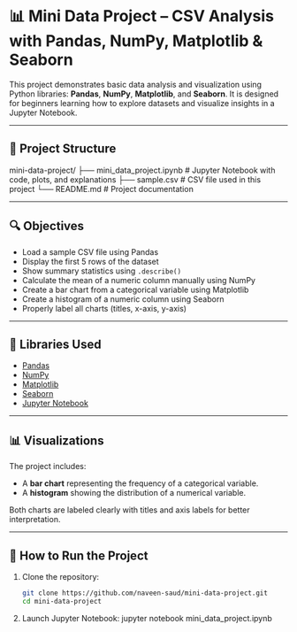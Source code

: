 # 📊 Mini Data Project – CSV Analysis with Pandas, NumPy, Matplotlib & Seaborn

This project demonstrates basic data analysis and visualization using Python libraries: **Pandas**, **NumPy**, **Matplotlib**, and **Seaborn**. It is designed for beginners learning how to explore datasets and visualize insights in a Jupyter Notebook.

---

## 📁 Project Structure
mini-data-project/ 
├── mini_data_project.ipynb # Jupyter Notebook with code, plots, and explanations 
├── sample.csv # CSV file used in this project
└── README.md # Project documentation


---

## 🔍 Objectives

- Load a sample CSV file using Pandas
- Display the first 5 rows of the dataset
- Show summary statistics using `.describe()`
- Calculate the mean of a numeric column manually using NumPy
- Create a bar chart from a categorical variable using Matplotlib
- Create a histogram of a numeric column using Seaborn
- Properly label all charts (titles, x-axis, y-axis)

---

## 🧰 Libraries Used

- [Pandas](https://pandas.pydata.org/)
- [NumPy](https://numpy.org/)
- [Matplotlib](https://matplotlib.org/)
- [Seaborn](https://seaborn.pydata.org/)
- [Jupyter Notebook](https://jupyter.org/)

---

## 📊 Visualizations

The project includes:
- A **bar chart** representing the frequency of a categorical variable.
- A **histogram** showing the distribution of a numerical variable.

Both charts are labeled clearly with titles and axis labels for better interpretation.

---

## 🚀 How to Run the Project

1. Clone the repository:
   ```bash
   git clone https://github.com/naveen-saud/mini-data-project.git
   cd mini-data-project
   
2. Launch Jupyter Notebook:
jupyter notebook mini_data_project.ipynb
